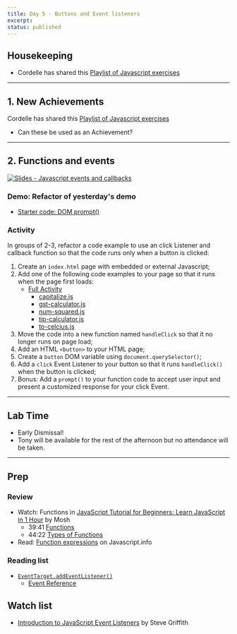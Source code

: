 ```yaml
---
title: Day 5 - Buttons and Event listeners
excerpt: 
status: published
---
```


## Housekeeping
- Cordelle has shared this [Playlist of Javascript exercises](https://www.youtube.com/playlist?list=PLnHJACx3NwAdQElswAscNtHAZLAQYgpDA)

---

## 1. New Achievements
Cordelle has shared this [Playlist of Javascript exercises](https://www.youtube.com/playlist?list=PLnHJACx3NwAdQElswAscNtHAZLAQYgpDA)

- Can these be used as an Achievement?

---

## 2. Functions and events
[![Slides - Javascript events and callbacks](/images/slides/js-functions-events.png)](https://sait-wbdv.github.io/slides/f22/cpnt-262/js-callbacks-events.html)

### Demo: Refactor of yesterday's demo
- [Starter code: DOM prompt()](https://github.com/sait-wbdv/dailies-f22/tree/main/2022-10-18-events-callbacks/01-starter-dom-prompt)

### Activity
In groups of 2-3, refactor a code example to use an click Listener and callback function so that the code runs only when a button is clicked:
1. Create an `index.html` page with embedded or external Javascript;
2. Add one of the following code examples to your page so that it runs when the page first loads:
    - [Full Activity](https://gist.github.com/acidtone/90355d3bdbcf770be4a642939f58cfd7)
        - [capitalize.js](https://gist.github.com/acidtone/90355d3bdbcf770be4a642939f58cfd7#file-capitalize-js)
        - [gst-calculator.js](https://gist.github.com/acidtone/90355d3bdbcf770be4a642939f58cfd7#file-gst-calculator-js)
        - [num-squared.js](https://gist.github.com/acidtone/90355d3bdbcf770be4a642939f58cfd7#file-num-squared-js)
        - [tip-calculator.js](https://gist.github.com/acidtone/90355d3bdbcf770be4a642939f58cfd7#file-tip-calculator-js)
        - [to-celcius.js](https://gist.github.com/acidtone/90355d3bdbcf770be4a642939f58cfd7#file-to-celcius-js)
3. Move the code into a new function named `handleClick` so that it no longer runs on page load;
4. Add an HTML `<button>` to your HTML page;
5. Create a `button` DOM variable using `document.querySelector()`;
6. Add a `click` Event Listener to your button so that it runs `handleClick()` when the button is clicked;
7. Bonus: Add a `prompt()` to your function code to accept user input and present a customized response for your click Event.

---

## Lab Time
- Early Dismissal!
- Tony will be available for the rest of the afternoon but no attendance will be taken.

---

## Prep
### Review
- Watch: Functions in [JavaScript Tutorial for Beginners: Learn JavaScript in 1 Hour](https://www.youtube.com/watch?v=W6NZfCO5SIk) by Mosh
  - 39:41 [Functions](https://www.youtube.com/watch?v=W6NZfCO5SIk&t=2122s)
  - 44:22 [Types of Functions](https://www.youtube.com/watch?v=W6NZfCO5SIk&t=2662s)
- Read: [Function expressions](https://javascript.info/function-expressions) on Javascript.info

### Reading list
- [`EventTarget.addEventListener()`](https://developer.mozilla.org/en-US/docs/Web/API/EventTarget/addEventListener)
    - [Event Reference](https://developer.mozilla.org/en-US/docs/Web/Events)

## Watch list
- [Introduction to JavaScript Event Listeners](https://youtu.be/EaRrmOtPYTM) by Steve Griffith